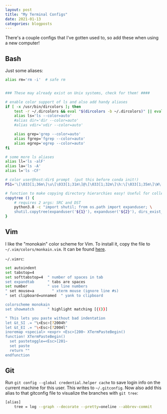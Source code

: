 ```yaml
---
layout: post
title: "My Terminal Configs"
date: 2021-01-13
categories: blogposts
---
```


There's a couple configs that I've gotten used to, so add these when using a new computer! 



## Bash 

Just some aliases: 

```bash
alias rm='rm -i'  # safe rm 


### These may already exist on Unix systems, check for them! ####

# enable color support of ls and also add handy aliases
if [ -x /usr/bin/dircolors ]; then
    test -r ~/.dircolors && eval "$(dircolors -b ~/.dircolors)" || eval "$(dircolors -b)"
    alias ls='ls --color=auto'
    #alias dir='dir --color=auto'
    #alias vdir='vdir --color=auto'

    alias grep='grep --color=auto'
    alias fgrep='fgrep --color=auto'
    alias egrep='egrep --color=auto'
fi

# some more ls aliases
alias ll='ls -alF'
alias la='ls -A'
alias l='ls -CF'

# color user@host:dir$ prompt  (put this before conda init!) 
PS1='\[\033[1;36m\]\u\[\033[1;31m\]@\[\033[1;32m\]\h:\[\033[1;35m\]\W\[\033[1;31m\]\$\[\033[0m\] '

# function to make copying directory hierarchies easy! Useful for collecting ML results :-) 
copytree () {
    # requires 2 args: SRC and DST 
    python3.8 -c "import shutil; from os.path import expanduser; \
    shutil.copytree(expanduser('${1}'), expanduser('${2}'), dirs_exist_ok=True)"
}
```




## Vim 

I like the "monokain" color scheme for Vim. To install it, copy the file to `~/.vim/colors/monkain.vim`. It can be found [here](https://github.com/flazz/vim-colorschemes/blob/master/colors/monokain.vim). 

`~/.vimrc`: 

```bash
set autoindent 
set tabstop=4 
set softtabstop=4  " number of spaces in tab 
set expandtab      " tabs are spaces 
set number         " use line numbers 
" set mouse=a        " xterm mouse (ignore line #s) 
" set clipboard=unnamed  " yank to clipboard

colorscheme monokain 
set showmatch      " highlight matching [{()}] 

" This lets you paste without bad indentation 
let &t_SI .= "\<Esc>[?2004h"
let &t_EI .= "\<Esc>[?2004l"
inoremap <special> <expr> <Esc>[200~ XTermPasteBegin()
function! XTermPasteBegin()
  set pastetoggle=<Esc>[201~
  set paste
  return ""
endfunction
```





## Git 

Run `git config --global credential.helper cache` to save login info on the current machine for this user. This writes to `~/.gitconfig`. Now also add this alias to that gitconfig file to visualize the branches with `git tree`: 

```bash
[alias]
    tree = log --graph --decorate --pretty=oneline --abbrev-commit
```
